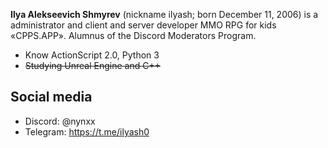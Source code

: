 **Ilya Alekseevich Shmyrev** (nickname ilyash; born December 11, 2006) is a administrator and client and server developer MMO RPG for kids «CPPS.APP». Alumnus of the Discord Moderators Program.


- Know ActionScript 2.0, Python 3
- ~~Studying Unreal Engine and C++~~

## Social media

- Discord: @nynxx
- Telegram: https://t.me/ilyash0
